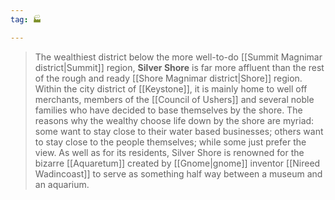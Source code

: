 ```yaml
---
tag: 🏭

---
```

> The wealthiest district below the more well-to-do [[Summit Magnimar district|Summit]] region, **Silver Shore** is far more affluent than the rest of the rough and ready [[Shore Magnimar district|Shore]] region. Within the city district of [[Keystone]], it is mainly home to well off merchants, members of the [[Council of Ushers]] and several noble families who have decided to base themselves by the shore. The reasons why the wealthy choose life down by the shore are myriad: some want to stay close to their water based businesses; others want to stay close to the people themselves; while some just prefer the view. As well as for its residents, Silver Shore is renowned for the bizarre [[Aquaretum]] created by [[Gnome|gnome]] inventor [[Nireed Wadincoast]] to serve as something half way between a museum and an aquarium.








